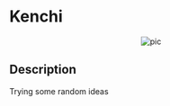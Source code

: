 # Kenchi

<p align="center">
  <img alt="pic" src="https://imgs.xkcd.com/comics/standards_2x.png" />
</p>

## Description

Trying some random ideas